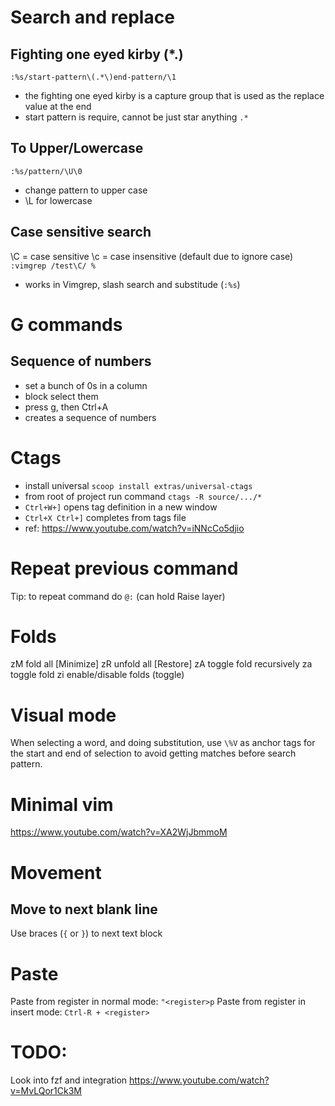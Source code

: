 # Search and replace

## Fighting one eyed kirby  \(*.\)
`:%s/start-pattern\(.*\)end-pattern/\1`
- the fighting one eyed kirby is a capture group that is used as the replace value at the end
- start pattern is require, cannot be just star anything `.*`

## To Upper/Lowercase
`:%s/pattern/\U\0`
- change pattern to upper case
- \L for lowercase

## Case sensitive search
\C = case sensitive
\c = case insensitive (default due to ignore case)
`:vimgrep /test\C/ %`
- works in Vimgrep, slash search and substitude (`:%s`)


# G commands
## Sequence of numbers
- set a bunch of 0s in a column
- block select them
- press g, then Ctrl+A
- creates a sequence of numbers


# Ctags
- install universal `scoop install extras/universal-ctags`
- from root of project run command `ctags -R source/.../*`
- `Ctrl+W+]` opens tag definition in a new window
- `Ctrl+X Ctrl+]` completes from tags file
- ref: https://www.youtube.com/watch?v=iNNcCo5djio


# Repeat previous command
Tip: to repeat command do `@:` (can hold Raise layer)


# Folds
zM fold all [Minimize]
zR unfold all [Restore]
zA toggle fold recursively
za toggle fold
zi enable/disable folds (toggle)


# Visual mode
When selecting a word, and doing substitution, use `\%V` as anchor tags
for the start and end of selection to avoid getting matches before search pattern.


# Minimal vim
https://www.youtube.com/watch?v=XA2WjJbmmoM

# Movement
## Move to next blank line
Use braces (`{` or `}`) to next text block

# Paste
Paste from register in normal mode: `"<register>p`
Paste from register in insert mode: `Ctrl-R + <register>`


# TODO:
Look into fzf and integration https://www.youtube.com/watch?v=MvLQor1Ck3M
